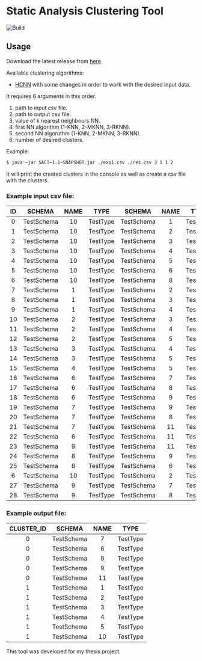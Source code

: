# Static Analysis Clustering Tool

![Build](https://github.com/kkoutsilis/SACT/actions/workflows/maven_ci.yml/badge.svg)

## Usage

Download the latest release from [here](https://github.com/koutsilis1999/SACT/releases).

Available clustering algorithms:

- [HCNN](https://www.sciencedirect.com/science/article/abs/pii/S0950705121005578?via%3Dihub) with some changes in order to work with the desired input data.

It requires 6 arguments in this order.

1.  path to input csv file.
2.  path to output csv file.
3.  value of k nearest neighbours NN.
4.  first NN algorithm (1-KNN, 2-MKNN, 3-RKNN).
5.  second NN algoruthm (1-KNN, 2-MKNN, 3-RKNN).
6.  number of desired clusters.

Example:

```bash
$ java −jar SACT−1.1−SNAPSHOT.jar ./exp1.csv ./res.csv 3 1 1 2
```

It will print the created clusters in the console as well as create a csv file with the clusters.

### Example input csv file:

| ID  |   SCHEMA   | NAME |   TYPE   |   SCHEMA   | NAME |   TYPE   |
| :-: | :--------: | :--: | :------: | :--------: | :--: | :------: |
|  0  | TestSchema |  10  | TestType | TestSchema |  1   | TestType |
|  1  | TestSchema |  10  | TestType | TestSchema |  2   | TestType |
|  2  | TestSchema |  10  | TestType | TestSchema |  3   | TestType |
|  3  | TestSchema |  10  | TestType | TestSchema |  4   | TestType |
|  4  | TestSchema |  10  | TestType | TestSchema |  5   | TestType |
|  5  | TestSchema |  10  | TestType | TestSchema |  6   | TestType |
|  6  | TestSchema |  10  | TestType | TestSchema |  8   | TestType |
|  7  | TestSchema |  1   | TestType | TestSchema |  2   | TestType |
|  8  | TestSchema |  1   | TestType | TestSchema |  3   | TestType |
|  9  | TestSchema |  1   | TestType | TestSchema |  4   | TestType |
| 10  | TestSchema |  2   | TestType | TestSchema |  3   | TestType |
| 11  | TestSchema |  2   | TestType | TestSchema |  4   | TestType |
| 12  | TestSchema |  2   | TestType | TestSchema |  5   | TestType |
| 13  | TestSchema |  3   | TestType | TestSchema |  4   | TestType |
| 14  | TestSchema |  3   | TestType | TestSchema |  5   | TestType |
| 15  | TestSchema |  4   | TestType | TestSchema |  5   | TestType |
| 16  | TestSchema |  6   | TestType | TestSchema |  7   | TestType |
| 17  | TestSchema |  6   | TestType | TestSchema |  8   | TestType |
| 18  | TestSchema |  6   | TestType | TestSchema |  9   | TestType |
| 19  | TestSchema |  7   | TestType | TestSchema |  9   | TestType |
| 20  | TestSchema |  7   | TestType | TestSchema |  8   | TestType |
| 21  | TestSchema |  7   | TestType | TestSchema |  11  | TestType |
| 22  | TestSchema |  6   | TestType | TestSchema |  11  | TestType |
| 23  | TestSchema |  9   | TestType | TestSchema |  11  | TestType |
| 24  | TestSchema |  8   | TestType | TestSchema |  9   | TestType |
| 25  | TestSchema |  8   | TestType | TestSchema |  6   | TestType |
|  6  | TestSchema |  10  | TestType | TestSchema |  2   | TestType |
| 27  | TestSchema |  9   | TestType | TestSchema |  7   | TestType |
| 28  | TestSchema |  9   | TestType | TestSchema |  8   | TestType |

### Example output file:

| CLUSTER_ID |   SCHEMA   | NAME |   TYPE   |
| :--------: | :--------: | :--: | :------: |
|     0      | TestSchema |  7   | TestType |
|     0      | TestSchema |  6   | TestType |
|     0      | TestSchema |  8   | TestType |
|     0      | TestSchema |  9   | TestType |
|     0      | TestSchema |  11  | TestType |
|     1      | TestSchema |  1   | TestType |
|     1      | TestSchema |  2   | TestType |
|     1      | TestSchema |  3   | TestType |
|     1      | TestSchema |  4   | TestType |
|     1      | TestSchema |  5   | TestType |
|     1      | TestSchema |  10  | TestType |

This tool was developed for my thesis project.
